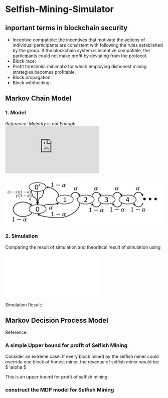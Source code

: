 # Selfish-Mining-Simulator

## inportant terms in blockchain security

- Incentive compatible: the incentives that motivate the actions of individual participants are consistent with following the rules established by the group. If the blockchain system is incentive compatible, the participants could not make profit by deviating from the protocol.
- Block race: 
- Profit threshold: minimal 𝛼 for which employing dishonest mining strategies becomes profitable.
- Block propagation:
- Block withholding: 

## Markov Chain Model

### 1. Model 

*Reference: Majority is not Enough* ![link](https://www.cs.cornell.edu/~ie53/publications/btcProcFC.pdf)

![alt markov_chain_model_1](./pictures/markov_chain_model.png)

### 2. Simulation

Comparing the result of simulation and theoritical result of simulation using ![selfish_mining_simulation.py](selfish_mining_simulation.py)

Simulation Result:

## Markov Decision Process Model

Reference: 

### A simple Upper bound for profit of Selfish Mining 

Consider an extreme case: If every block mined by the selfish miner could override one block of honest miner, the revenue of selfish miner would be:
$ \alpha $

This is an upper bound for profit of selfish mining.

### construct the MDP model for Selfish Mining


